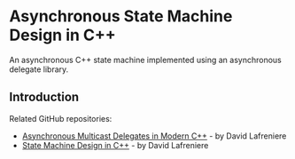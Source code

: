 # Asynchronous State Machine Design in C++
An asynchronous C++ state machine implemented using an asynchronous delegate library.

<h2>Introduction</h2>

<p>Related GitHub repositories:</p>

<ul>
    <li><a href="https://github.com/endurodave/AsyncMulticastDelegateModern">Asynchronous Multicast Delegates in Modern C++</a> - by David Lafreniere</li>
    <li><a href="https://github.com/endurodave/StateMachine">State Machine Design in C++</a> - by David Lafreniere</li>
</ul>

